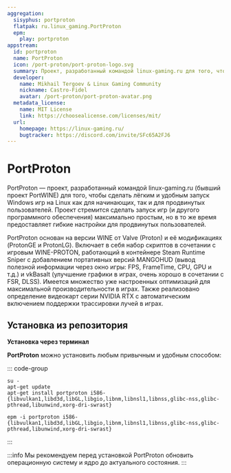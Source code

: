 ```yaml
---
aggregation:
  sisyphus: portproton
  flatpak: ru.linux_gaming.PortProton
  epm:
    play: portproton
appstream:
  id: portproton
  name: PortProton
  icon: /port-proton/port-proton-logo.svg
  summary: Проект, разработанный командой linux-gaming.ru для того, чтобы сделать лёгким и удобным запуск Windows игр.
  developer:
    name: Mikhail Tergoev & Linux Gaming Community
    nickname: Castro-Fidel
    avatar: /port-proton/port-proton-avatar.png
  metadata_license:
    name: MIT License
    link: https://choosealicense.com/licenses/mit/
  url:
    homepage: https://linux-gaming.ru/
    bugtracker: https://discord.com/invite/SFc65A2FJ6
---
```


# PortProton

PortProton — проект, разработанный командой linux-gaming.ru (бывший проект PortWINE) для того, чтобы сделать лёгким и удобным запуск Windows игр на Linux как для начинающих, так и для продвинутых пользователей. Проект стремится сделать запуск игр (и другого программного обеспечения) максимально простым, но в то же время предоставляет гибкие настройки для продвинутых пользователей.

PortProton основан на версии WINE от Valve (Proton) и её модификациях (ProtonGE и ProtonLG). Включает в себя набор скриптов в сочетании с игровым WINE-PROTON, работающий в контейнере Steam Runtime Sniper с добавлением портативных версий MANGOHUD (вывод полезной информации через окно игры: FPS, FrameTime, CPU, GPU и т.д.) и vkBasalt (улучшение графики в играх, очень хорошо в сочетании с FSR, DLSS). Имеется множество уже настроенных оптимизаций для максимальной производительности в играх.
Также реализовано определение видеокарт серии NVIDIA RTX с автоматическим включением поддержки трассировки лучей в играх.

## Установка из репозитория

**Установка через терминал**

**PortProton** можно установить любым привычным и удобным способом:

::: code-group

```shell[apt-get]
su -
apt-get update
apt-get install portproton i586-{libvulkan1,libd3d,libGL,libgio,libnm,libnsl1,libnss,glibc-nss,glibc-pthread,libunwind,xorg-dri-swrast}
```

```shell[epm]
epm -i portproton i586-{libvulkan1,libd3d,libGL,libgio,libnm,libnsl1,libnss,glibc-nss,glibc-pthread,libunwind,xorg-dri-swrast}
```

:::

:::info
Мы рекомендуем перед установкой PortProton обновить операционную систему и ядро до актуального состояния.
:::

<!--@include: @ru/apps/.parts/install/content-epm-play.md -->
<!--@include: @ru/apps/.parts/install/content-flatpak.md-->
